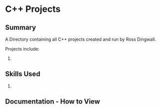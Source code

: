 # C++ Projects

## Summary
A Directory containing all C++ projects created and run by Ross Dingwall.

Projects include:

1. 

## Skills Used

1. 

## Documentation - How to View

